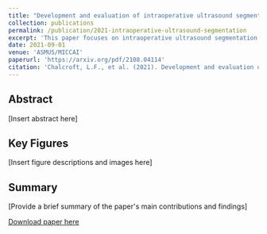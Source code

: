 ```yaml
---
title: "Development and evaluation of intraoperative ultrasound segmentation with negative image frames and multiple observer labels"
collection: publications
permalink: /publication/2021-intraoperative-ultrasound-segmentation
excerpt: 'This paper focuses on intraoperative ultrasound segmentation techniques.'
date: 2021-09-01
venue: 'ASMUS/MICCAI'
paperurl: 'https://arxiv.org/pdf/2108.04114'
citation: 'Chalcroft, L.F., et al. (2021). Development and evaluation of intraoperative ultrasound segmentation with negative image frames and multiple observer labels. In <i>ASMUS/MICCAI</i>.'
---
```


## Abstract
[Insert abstract here]

## Key Figures
[Insert figure descriptions and images here]

## Summary
[Provide a brief summary of the paper's main contributions and findings]

[Download paper here](https://arxiv.org/pdf/2108.04114)
